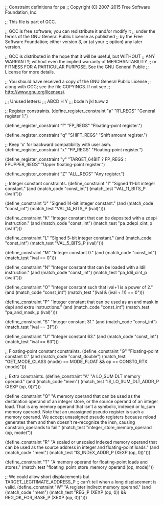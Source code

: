 ;; Constraint definitions for pa
;; Copyright (C) 2007-2015 Free Software Foundation, Inc.

;; This file is part of GCC.

;; GCC is free software; you can redistribute it and/or modify it
;; under the terms of the GNU General Public License as published
;; by the Free Software Foundation; either version 3, or (at your
;; option) any later version.

;; GCC is distributed in the hope that it will be useful, but WITHOUT
;; ANY WARRANTY; without even the implied warranty of MERCHANTABILITY
;; or FITNESS FOR A PARTICULAR PURPOSE.  See the GNU General Public
;; License for more details.

;; You should have received a copy of the GNU General Public License
;; along with GCC; see the file COPYING3.  If not see
;; <http://www.gnu.org/licenses/>.

;;; Unused letters:
;;;    ABCD   H                Y 
;;;     bcde  h jkl       tuvw  z

;; Register constraints.
(define_register_constraint "a" "R1_REGS"
  "General register 1.")

(define_register_constraint "f" "FP_REGS"
  "Floating-point register.")

(define_register_constraint "q" "SHIFT_REGS"
  "Shift amount register.")

;; Keep 'x' for backward compatibility with user asm.
(define_register_constraint "x" "FP_REGS"
  "Floating-point register.")

(define_register_constraint "y" "TARGET_64BIT ? FP_REGS : FPUPPER_REGS"
  "Upper floating-point register.")

(define_register_constraint "Z" "ALL_REGS"
  "Any register.")

;; Integer constant constraints.
(define_constraint "I"
  "Signed 11-bit integer constant."
  (and (match_code "const_int")
       (match_test "VAL_11_BITS_P (ival)")))

(define_constraint "J"
  "Signed 14-bit integer constant."
  (and (match_code "const_int")
       (match_test "VAL_14_BITS_P (ival)")))

(define_constraint "K"
  "Integer constant that can be deposited with a zdepi instruction."
  (and (match_code "const_int")
       (match_test "pa_zdepi_cint_p (ival)")))

(define_constraint "L"
  "Signed 5-bit integer constant."
  (and (match_code "const_int")
       (match_test "VAL_5_BITS_P (ival)")))

(define_constraint "M"
  "Integer constant 0."
  (and (match_code "const_int")
       (match_test "ival == 0")))

(define_constraint "N"
  "Integer constant that can be loaded with a ldil instruction."
  (and (match_code "const_int")
       (match_test "pa_ldil_cint_p (ival)")))

(define_constraint "O"
  "Integer constant such that ival+1 is a power of 2."
  (and (match_code "const_int")
       (match_test "(ival & (ival + 1)) == 0")))

(define_constraint "P"
  "Integer constant that can be used as an and mask in depi and
   extru instructions."
  (and (match_code "const_int")
       (match_test "pa_and_mask_p (ival)")))

(define_constraint "S"
  "Integer constant 31."
  (and (match_code "const_int")
       (match_test "ival == 31")))

(define_constraint "U"
  "Integer constant 63."
  (and (match_code "const_int")
       (match_test "ival == 63")))

;; Floating-point constant constraints.
(define_constraint "G"
  "Floating-point constant 0."
  (and (match_code "const_double")
       (match_test "GET_MODE_CLASS (mode) == MODE_FLOAT
		    && op == CONST0_RTX (mode)")))

;; Extra constraints.
(define_constraint "A"
  "A LO_SUM DLT memory operand."
  (and (match_code "mem")
       (match_test "IS_LO_SUM_DLT_ADDR_P (XEXP (op, 0))")))

(define_constraint "Q"
  "A memory operand that can be used as the destination operand of an
   integer store, or the source operand of an integer load.  That is
   any memory operand that isn't a symbolic, indexed or lo_sum memory
   operand.  Note that an unassigned pseudo register is such a memory
   operand.  We accept unassigned pseudo registers because reload
   generates them and then doesn't re-recognize the insn, causing
   constrain_operands to fail."
  (match_test "integer_store_memory_operand (op, mode)"))

(define_constraint "R"
  "A scaled or unscaled indexed memory operand that can be used as the
   source address in integer and floating-point loads."
  (and (match_code "mem")
       (match_test "IS_INDEX_ADDR_P (XEXP (op, 0))")))

(define_constraint "T"
  "A memory operand for floating-point loads and stores."
  (match_test "floating_point_store_memory_operand (op, mode)"))

;; We could allow short displacements but TARGET_LEGITIMATE_ADDRESS_P
;; can't tell when a long displacement is valid.
(define_constraint "W"
  "A register indirect memory operand."
  (and (match_code "mem")
       (match_test "REG_P (XEXP (op, 0))
		    && REG_OK_FOR_BASE_P (XEXP (op, 0))")))
